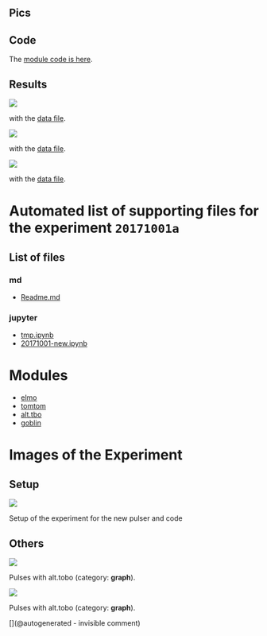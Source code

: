## Pics


## Code

The [module code is here](/retired/alt.tbo/20171001a/bilevel.c).

## Results

![](/retired/alt.tbo/20171001a/Pulses_NewModule-1.jpg)

with the [data file](/retired/alt.tbo/20171001a/NewModule-1.DAT).

![](/retired/alt.tbo/20171001a/Pulses_NewModule-1.jpg)

with the [data file](/retired/alt.tbo/20171001a/NewModule-1.DAT).

![](/retired/alt.tbo/20171001a/Pulses_NewModule-1.jpg)

with the [data file](/retired/alt.tbo/20171001a/NewModule-1.DAT).


# Automated list of supporting files for the __experiment `20171001a`__

## List of files

### md

* [Readme.md](/retired/alt.tbo/20171001a/Readme.md)


### jupyter

* [tmp.ipynb](/tmp.ipynb)
* [20171001-new.ipynb](/retired/alt.tbo/20171001a/20171001-new.ipynb)





# Modules

* [elmo](/elmo/)
* [tomtom](/retired/tomtom/)
* [alt.tbo](/retired/alt.tbo/)
* [goblin](/goblin/)




# Images of the Experiment

## Setup

![](/retired/alt.tbo/20171001a/20171001_135009.jpg)

Setup of the experiment for the new pulser and code

## Others

![](/retired/alt.tbo/20171001a/Pulses_NewModule-1.jpg)

Pulses with alt.tobo (category: __graph__).

![](/retired/alt.tbo/20171001a/Pulses_NewModule-2.jpg)

Pulses with alt.tobo (category: __graph__).










[](@autogenerated - invisible comment)